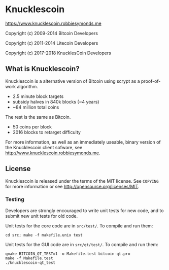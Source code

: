 Knucklescoin
================================

https://www.knucklescoin.robbiesymonds.me

Copyright (c) 2009-2014 Bitcoin Developers

Copyright (c) 2011-2014 Litecoin Developers

Copyright (c) 2017-2018 KnucklesCoin Developers

What is Knucklescoin?
----------------

Knucklescoin is a alternative version of Bitcoin using scrypt as a proof-of-work algorithm.
 - 2.5 minute block targets
 - subsidy halves in 840k blocks (~4 years)
 - ~84 million total coins

The rest is the same as Bitcoin.
 - 50 coins per block
 - 2016 blocks to retarget difficulty

For more information, as well as an immediately useable, binary version of
the Knucklescoin client sofware, see http://www.knucklescoin.robbiesymonds.me.

License
-------

Knucklescoin is released under the terms of the MIT license. See `COPYING` for more
information or see http://opensource.org/licenses/MIT.

### Testing

Developers are strongly encouraged to write unit tests for new code, and to
submit new unit tests for old code.

Unit tests for the core code are in `src/test/`. To compile and run them:

    cd src; make -f makefile.unix test

Unit tests for the GUI code are in `src/qt/test/`. To compile and run them:

    qmake BITCOIN_QT_TEST=1 -o Makefile.test bitcoin-qt.pro
    make -f Makefile.test
    ./knucklescoin-qt_test

